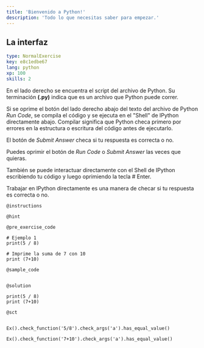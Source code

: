 ```yaml
---
title: 'Bienvenido a Python!'
description: 'Todo lo que necesitas saber para empezar.'
---
```


## La interfaz

```yaml
type: NormalExercise
key: e8c1edbe67
lang: python
xp: 100
skills: 2
```

En el lado derecho se encuentra el script del archivo de Python. Su terminación **(.py)** indica que es un archivo que Python puede correr.

Si se oprime el botón del lado derecho abajo del texto del archivo de Python _Run Code_, se compila el código y se ejecuta en el "Shell" de IPython directamente abajo. Compilar significa que Python checa primero por errores en la estructura o escritura del código antes de ejecutarlo.

El botón de _Submit Answer_ checa si tu respuesta es correcta o no.

Puedes oprimir el botón de _Run Code_ o _Submit Answer_ las veces que quieras.

También se puede interactuar directamente con el Shell de IPython escribiendo tu código y luego oprimiendo la tecla # Enter.

Trabajar en IPython directamente es una manera de checar si tu respuesta es correcta o no.


`@instructions`


`@hint`


`@pre_exercise_code`
```{python}
# Ejemplo 1
print(5 / 8)

# Imprime la suma de 7 con 10
print (7+10)
```

`@sample_code`
```{python}

```

`@solution`
```{python}
print(5 / 8)
print (7+10)
```

`@sct`
```{python}

Ex().check_function('5/8').check_args('a').has_equal_value()

Ex().check_function('7+10').check_args('a').has_equal_value()
```
